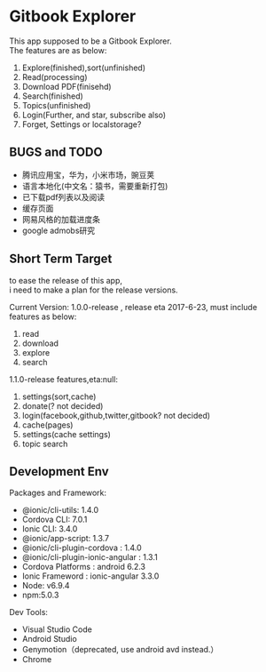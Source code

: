 # Gitbook Explorer
This app supposed to be a Gitbook Explorer.  
The features are as below:
1. Explore(finished),sort(unfinished)
2. Read(processing)
3. Download PDF(finisehd)
4. Search(finished)
5. Topics(unfinished)
6. Login(Further, and star, subscribe also)
7. Forget, Settings or localstorage?

## BUGS and TODO
* 腾讯应用宝，华为，小米市场，豌豆荚
* 语言本地化(中文名：猿书，需要重新打包)
* 已下载pdf列表以及阅读
* 缓存页面
* 网易风格的加载进度条
* google admobs研究


## Short Term Target
to ease the release of this app,  
i need to make a plan for the release versions.  

Current Version: 1.0.0-release , release eta 2017-6-23, must include features as below:
1. read
2. download
3. explore
4. search


1.1.0-release features,eta:null:
1. settings(sort,cache)
2. donate(? not decided)
3. login(facebook,github,twitter,gitbook? not decided)
4. cache(pages)
5. settings(cache settings)
6. topic search


## Development Env

Packages and Framework:
* @ionic/cli-utils: 1.4.0
* Cordova CLI: 7.0.1
* Ionic CLI: 3.4.0
* @ionic/app-script: 1.3.7
* @ionic/cli-plugin-cordova : 1.4.0
* @ionic/cli-plugin-ionic-angular : 1.3.1
* Cordova Platforms : android 6.2.3
* Ionic Frameword : ionic-angular 3.3.0
* Node: v6.9.4
* npm:5.0.3

Dev Tools:
* Visual Studio Code
* Android Studio
* Genymotion（deprecated, use android avd instead.）
* Chrome